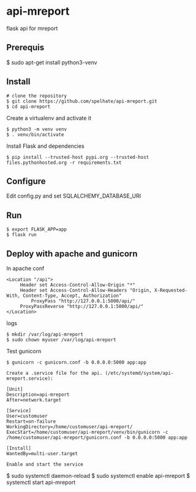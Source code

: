 # api-mreport
flask api for mreport

Prerequis
----------

 $ sudo apt-get install python3-venv


Install
---------

    # clone the repository
    $ git clone https://github.com/spelhate/api-mreport.git
    $ cd api-mreport


Create a virtualenv and activate it

    $ python3 -m venv venv
    $ . venv/bin/activate


Install Flask and dependencies

    $ pip install --trusted-host pypi.org --trusted-host files.pythonhosted.org -r requirements.txt



Configure
---------

Edit config.py and set SQLALCHEMY_DATABASE_URI



Run
---

    $ export FLASK_APP=app
    $ flask run


Deploy with apache and gunicorn
--------------------------------

In apache conf

```
<Location "/api">
	 Header set Access-Control-Allow-Origin "*"
  	 Header set Access-Control-Allow-Headers "Origin, X-Requested-With, Content-Type, Accept, Authorization"
         ProxyPass "http://127.0.0.1:5000/api/"
  	 ProxyPassReverse "http://127.0.0.1:5000/api/"
</Location>
```

logs

    $ mkdir /var/log/api-mreport
    $ sudo chown myuser /var/log/api-mreport



Test gunicorn


    $ gunicorn -c gunicorn.conf -b 0.0.0.0:5000 app:app
    
 ```Create a .service file for the api. (/etc/systemd/system/api-mreport.service):```

```
[Unit]
Description=api-mreport
After=network.target

[Service]
User=customuser
Restart=on-failure
WorkingDirectory=/home/customuser/api-mreport/
ExecStart=/home/customuser/api-mreport/venv/bin/gunicorn -c /home/customuser/api-mreport/gunicorn.conf -b 0.0.0.0:5000 app:app

[Install]
WantedBy=multi-user.target
```


```Enable and start the service```

 $ sudo systemctl daemon-reload
 $ sudo systemctl enable api-mreport
 $ systemctl start api-mreport
 
 
